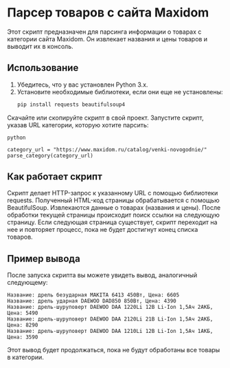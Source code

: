 # Парсер товаров с сайта Maxidom

Этот скрипт предназначен для парсинга информации о товарах с категории сайта Maxidom. Он извлекает названия и цены товаров и выводит их в консоль.

## Использование

1. Убедитесь, что у вас установлен Python 3.x.
2. Установите необходимые библиотеки, если они еще не установлены:
   ```bash
   pip install requests beautifulsoup4

Скачайте или скопируйте скрипт в свой проект.
Запустите скрипт, указав URL категории, которую хотите парсить:

    python

    category_url = "https://www.maxidom.ru/catalog/venki-novogodnie/"
    parse_category(category_url)

## Как работает скрипт

Скрипт делает HTTP-запрос к указанному URL с помощью библиотеки requests.
Полученный HTML-код страницы обрабатывается с помощью BeautifulSoup.
Извлекаются данные о товарах (названия и цены).
После обработки текущей страницы происходит поиск ссылки на следующую страницу.
Если следующая страница существует, скрипт переходит на нее и повторяет процесс, пока не будет достигнут конец списка товаров.

## Пример вывода

После запуска скрипта вы можете увидеть вывод, аналогичный следующему:

    Название: дрель безударная MAKITA 6413 450Вт, Цена: 6605
    Название: дрель ударная DAEWOO DAD850 850Вт, Цена: 4390
    Название: дрель-шуруповерт DAEWOO DAA 1220Li 12В Li-Ion 1,5Ач 2АКБ, Цена: 5490
    Название: дрель-шуруповерт DAEWOO DAA 2120Li 21В Li-Ion 1,5Ач 2АКБ, Цена: 8290
    Название: дрель-шуруповерт DAEWOO DAA 1210Li 12В Li-Ion 1,5Ач 1АКБ, Цена: 3590

Этот вывод будет продолжаться, пока не будут обработаны все товары в категории.